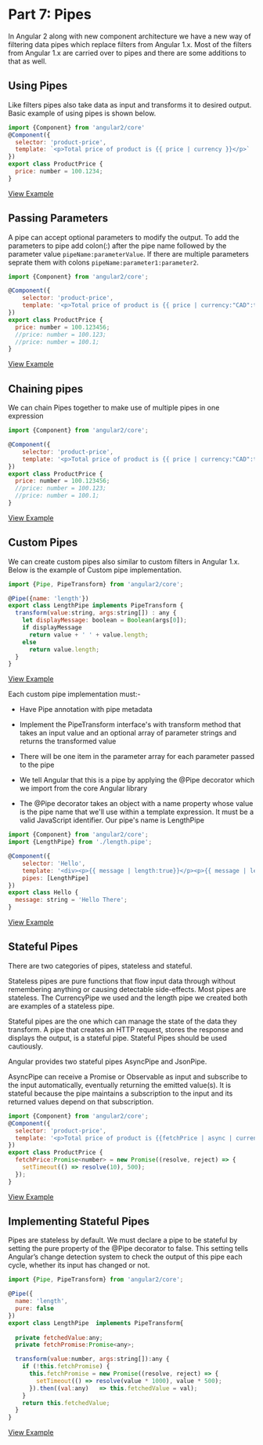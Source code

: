 # Part 7: Pipes #

In Angular 2 along with new component architecture we have a new way of filtering data pipes which replace filters from Angular 1.x. Most of the filters from Angular 1.x are carried over to pipes and there are some additions to that as well.  

## Using Pipes ##

Like filters pipes also take data as input and transforms it to desired output. Basic example of using pipes is shown below.

```javascript
import {Component} from 'angular2/core'
@Component({
  selector: 'product-price',
  template: `<p>Total price of product is {{ price | currency }}</p>`
})
export class ProductPrice {
  price: number = 100.1234;
}
```
[View Example](http://plnkr.co/edit/GjCobrLKs1XtDHA3ancy?p=preview)

## Passing Parameters ##

A pipe can accept optional parameters to modify the output. To add the parameters to pipe add colon(:) after the pipe name followed by the parameter value `pipeName:parameterValue`. If there are multiple parameters seprate them with colons `pipeName:parameter1:parameter2`.

```javascript
import {Component} from 'angular2/core';

@Component({
	selector: 'product-price',
	template: '<p>Total price of product is {{ price | currency:"CAD":true:"1.2-4"}}</p>'
})
export class ProductPrice {
  price: number = 100.123456;
  //price: number = 100.123;
  //price: number = 100.1;
}
```
[View Example](http://plnkr.co/edit/1UoEPtXBhdKkfC8XSTsk?p=preview)

## Chaining pipes ##

We can chain Pipes together to make use of multiple pipes in one expression

```javascript
import {Component} from 'angular2/core';

@Component({
	selector: 'product-price',
	template: '<p>Total price of product is {{ price | currency:"CAD":true:"1.2-4" | lowercase}}</p>'
})
export class ProductPrice {
  price: number = 100.123456;
  //price: number = 100.123;
  //price: number = 100.1;
}
```
[View Example](http://plnkr.co/edit/IxB0zrNRLPdkTXmtBMLZ?p=info)

## Custom Pipes ##

We can create custom pipes also similar to custom filters in Angular 1.x. Below is the example of Custom pipe implementation. 

```javascript
import {Pipe, PipeTransform} from 'angular2/core';

@Pipe({name: 'length'})
export class LengthPipe implements PipeTransform {
  transform(value:string, args:string[]) : any {
    let displayMessage: boolean = Boolean(args[0]);
    if displayMessage
      return value + ' ' + value.length;
    else
      return value.length;
  }
}
```
[View Example](http://plnkr.co/edit/flxSlCraXtzQZ30phJjm?p=preview)

Each custom pipe implementation must:-

* Have Pipe annotation with pipe metadata

* Implement the PipeTransform interface's with transform method that takes an input value and an optional array of parameter strings and returns the transformed value

* There will be one item in the parameter array for each parameter passed to the pipe

* We tell Angular that this is a pipe by applying the @Pipe decorator which we import from the core Angular library

* The @Pipe decorator takes an object with a name property whose value is the pipe name that we'll use within a template expression. It must be a valid JavaScript identifier. Our pipe's name is LengthPipe

```javascript
import {Component} from 'angular2/core';
import {LengthPipe} from './length.pipe';

@Component({
	selector: 'Hello',
	template: '<div><p>{{ message | length:true}}</p><p>{{ message | length:false}}</p></div>',
	pipes: [LengthPipe]
})
export class Hello {
  message: string = 'Hello There';
}
```
[View Example](http://plnkr.co/edit/flxSlCraXtzQZ30phJjm?p=preview)

## Stateful Pipes ##

There are two categories of pipes, stateless and stateful.

Stateless pipes are pure functions that flow input data through without remembering anything or causing detectable side-effects. Most pipes are stateless. The CurrencyPipe we used and the length pipe we created both are examples of a stateless pipe.

Stateful pipes are the one which can manage the state of the data they transform. A pipe that creates an HTTP request, stores the response and displays the output, is a stateful pipe. Stateful Pipes should be used cautiously.

Angular provides two stateful pipes AsyncPipe and JsonPipe.

AsyncPipe can receive a Promise or Observable as input and subscribe to the input automatically, eventually returning the emitted value(s). It is stateful because the pipe maintains a subscription to the input and its returned values depend on that subscription.

```javascript
import {Component} from 'angular2/core';
@Component({
  selector: 'product-price',
  template: '<p>Total price of product is {{fetchPrice | async | currency:"CAD":true:"1.2-2"}}</p>'
})
export class ProductPrice {
  fetchPrice:Promise<number> = new Promise((resolve, reject) => {
    setTimeout(() => resolve(10), 500);
  });
}
```
[View Example](http://plnkr.co/edit/vUi8SukIryapeIkHwyZj?p=preview)

## Implementing Stateful Pipes ##

Pipes are stateless by default. We must declare a pipe to be stateful by setting the pure property of the @Pipe decorator to false. This setting tells Angular’s change detection system to check the output of this pipe each cycle, whether its input has changed or not.

```javascript
import {Pipe, PipeTransform} from 'angular2/core';

@Pipe({
  name: 'length',
  pure: false
})
export class LengthPipe  implements PipeTransform{
  
  private fetchedValue:any;
  private fetchPromise:Promise<any>;

  transform(value:number, args:string[]):any {
    if (!this.fetchPromise) {
      this.fetchPromise = new Promise((resolve, reject) => {
        setTimeout(() => resolve(value * 1000), value * 500);
      }).then((val:any)   => this.fetchedValue = val);
    }
    return this.fetchedValue;
  }
}

```
[View Example](http://plnkr.co/edit/oRQcYfDfskSwbztTBMt2?p=preview)